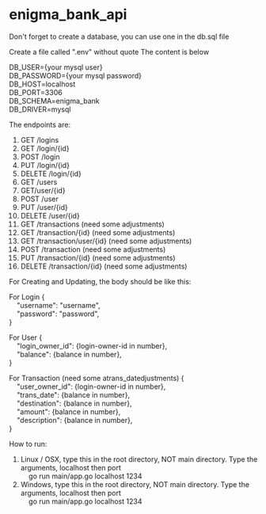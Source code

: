 # enigma_bank_api

Don't forget to create a database, you can use one in the db.sql file

Create a file called ".env" without quote
The content is below

DB_USER={your mysql user} <br />
DB_PASSWORD={your mysql password} <br />
DB_HOST=localhost <br />
DB_PORT=3306 <br />
DB_SCHEMA=enigma_bank <br />
DB_DRIVER=mysql <br />

The endpoints are:
1. GET /logins
2. GET /login/{id}
3. POST /login
4. PUT /login/{id}
5. DELETE /login/{id}
6. GET /users
7. GET/user/{id}
8. POST /user
9. PUT /user/{id}
10. DELETE /user/{id}
11. GET /transactions (need some adjustments)
12. GET /transaction/{id} (need some adjustments)
13. GET /transaction/user/{id} (need some adjustments)
14. POST /transaction (need some adjustments)
15. PUT /transaction/{id} (need some adjustments)
16. DELETE /transaction/{id} (need some adjustments)

For Creating and Updating, the body should be like this:

For Login
{ <br />
&nbsp;&nbsp;&nbsp;&nbsp;"username": "username", <br />
&nbsp;&nbsp;&nbsp;&nbsp;"password": "password", <br />
} <br />

For User
{ <br />
&nbsp;&nbsp;&nbsp;&nbsp;"login_owner_id": {login-owner-id in number}, <br />
&nbsp;&nbsp;&nbsp;&nbsp;"balance": {balance in number}, <br />
} <br />

For Transaction (need some atrans_datedjustments)
{ <br />
&nbsp;&nbsp;&nbsp;&nbsp;"user_owner_id": {login-owner-id in number}, <br />
&nbsp;&nbsp;&nbsp;&nbsp;"trans_date": {balance in number}, <br />
&nbsp;&nbsp;&nbsp;&nbsp;"destination": {balance in number}, <br />
&nbsp;&nbsp;&nbsp;&nbsp;"amount": {balance in number}, <br />
&nbsp;&nbsp;&nbsp;&nbsp;"description": {balance in number}, <br />
} <br />

How to run:
1. Linux / OSX, type this in the root directory, NOT main directory. Type the arguments, localhost then port <br />
&nbsp;&nbsp;&nbsp;&nbsp;go run main/app.go localhost 1234
2. Windows, type this in the root directory, NOT main directory. Type the arguments, localhost then port<br />
&nbsp;&nbsp;&nbsp;&nbsp;go run main/app.go localhost 1234
